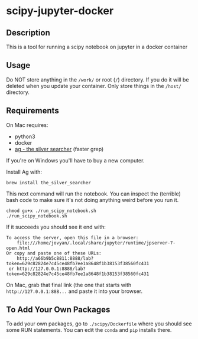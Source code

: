 # scipy-jupyter-docker

## Description
This is a tool for running a scipy notebook on jupyter in a docker container

## Usage
Do NOT store anything in the `/work/` or root (`/`) directory. If you do it will be deleted when you update your container. Only store things in the `/host/` directory.

## Requirements

On Mac requires: 
- python3
- docker
- [ag - the silver searcher](https://github.com/ggreer/the_silver_searcher) (faster grep)

If you're on Windows you'll have to buy a new computer.

Install Ag with: 
```
brew install the_silver_searcher
```

This next command will run the notebook. You can inspect the (terrible) bash code to make sure it's not doing anything weird before you run it.
```
chmod gu+x ./run_scipy_notebook.sh
./run_scipy_notebook.sh 
```

If it succeeds you should see it end with: 
```
To access the server, open this file in a browser:
    file:///home/jovyan/.local/share/jupyter/runtime/jpserver-7-open.html
Or copy and paste one of these URLs:
    http://a66b9b5c8811:8888/lab?token=629c82824e7c45ce48fb7ee1a8648f1b38153f38560fc431
 or http://127.0.0.1:8888/lab?token=629c82824e7c45ce48fb7ee1a8648f1b38153f38560fc431
```

On Mac, grab that final link (the one that starts with `http://127.0.0.1:888...` and paste it into your browser.

## To Add Your Own Packages
To add your own packages, go to `./scipy/Dockerfile` where you should see some RUN statements. You can edit the `conda` and `pip` installs there. 